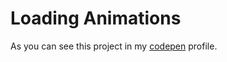 # Loading Animations

As you can see this project in my [codepen](https://codepen.io/busramemis/pen/wjxPxG) profile.